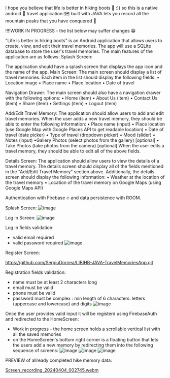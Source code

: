 I hope you believe that life is better in hiking boots 🥾 :)) so this is a native android 📱 travel application 🗺 built with JAVA lets you record all the mountain peaks that you have conquered 🗻

‼‼WORK IN PROGRESS - the list below may suffer changes 😁

"Life is better in hiking boots" is an Android application that allows users to create, view, and edit their travel memories. The app will use a SQLite database to store the user's travel memories. The main features of the application are as follows: Splash Screen:

The application should have a splash screen that displays the app icon and the name of the app.
Main Screen: The main screen should display a list of travel memories. Each item in the list should display the following fields:
• Location image 
• Place name 
• Place location 
• Date of travel

Navigation Drawer: The main screen should also have a navigation drawer with the following options: 
• Home (item) 
• About Us (item) 
• Contact Us (item) 
• Share (item) 
• Settings (item) 
• Logout (item) 

Add/Edit Travel Memory:
The application should allow users to add and edit travel memories. When the user adds a new travel memory, they should be able to enter the following information: 
• Place name (input) 
• Place location (use Google Map with Google Places API to get readable location) 
• Date of travel (date picker) • Type of travel (dropdown picker) 
• Mood (slider) • Notes (input) 
•Gallery Photos (select photos from the gallery) [optional] 
• Take Photos (take photos from the camera) [optional] When the user edits a travel memory, they should be able to edit all of the above fields.

Details Screen:
The application should allow users to view the details of a travel memory. The details screen should display all of the fields mentioned in the "Add/Edit Travel Memory" section above. 
Additionally, the details screen should display the following information: • Weather at the location of the travel memory • Location of the travel memory on Google Maps (using Google Maps API)

Authentication with Firebase 🔥 and data persistence with ROOM.

Splash Screen:
![image](https://github.com/SergiuDornea/LIBIHB-JAVA-TravelMemoriesApp/assets/88648596/e8b3d93b-8f98-4ca8-8693-2912b4f654c8)

Log in Screen: 
![image](https://github.com/SergiuDornea/LIBIHB-JAVA-TravelMemoriesApp/assets/88648596/b0cdc3ff-9877-4307-99b2-6f6966fea035)

Log in fields validation: 
- valid email required
- valid password required
![image](https://github.com/SergiuDornea/LIBIHB-JAVA-TravelMemoriesApp/assets/88648596/ce730204-65a7-453e-8b5a-e4a6a16d35ff)


Register Screen:

https://github.com/SergiuDornea/LIBIHB-JAVA-TravelMemoriesApp.git

Registration fields validation:
- name must be at least 2 characters long
- email must be valid
- phone must be valid
- password must be complex : min length of 6 characters: letters (uppercase and lowercase) and digits
![image](https://github.com/SergiuDornea/LIBIHB-JAVA-TravelMemoriesApp/assets/88648596/690628a1-197e-4d84-86a7-0c727716bb60)

 
Once the user provides valid input it will be registerd using FirebaseAuth and redirected to the HomeScreen: 
- Work in progress - the home screen holds a scrollable vertical list with all the saved memories
- on the HomeScreen's bottom right corner is a floating button that lets the users add a new memory by redirecting them into the following sequence of screens:
  ![image](https://github.com/SergiuDornea/LIBIHB-JAVA-TravelMemoriesApp/assets/88648596/b725e226-b5ec-4a57-a638-06a6f580c827)
  ![image](https://github.com/SergiuDornea/LIBIHB-JAVA-TravelMemoriesApp/assets/88648596/e46c52c5-005e-4119-9466-f097af8eeddc)
  ![image](https://github.com/SergiuDornea/LIBIHB-JAVA-TravelMemoriesApp/assets/88648596/01aab20c-c3e6-4f51-b510-fd562384edf7)

PREVIEW of allready completed hike memory data:

[Screen_recording_20240404_002745.webm](https://github.com/SergiuDornea/LIBIHB-JAVA-TravelMemoriesApp/assets/88648596/ee43f217-cedb-4fc1-9497-01a87f707a4a)


  

